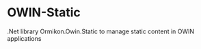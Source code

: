 OWIN-Static
===========

.Net library Ormikon.Owin.Static to manage static content in OWIN applications
